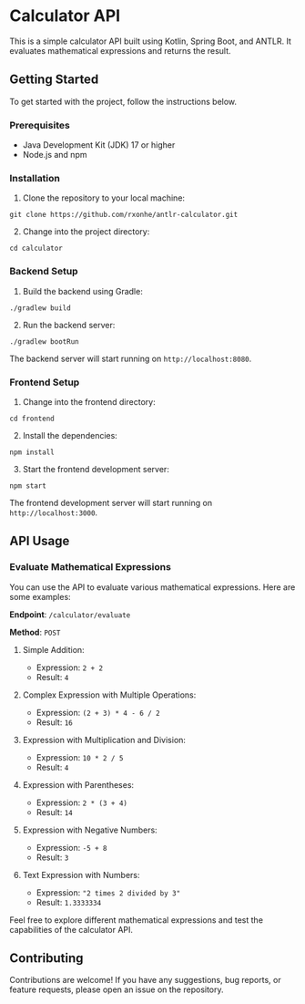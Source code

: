 # Calculator API

This is a simple calculator API built using Kotlin, Spring Boot, and ANTLR. It evaluates mathematical expressions and returns the result.

## Getting Started

To get started with the project, follow the instructions below.

### Prerequisites

- Java Development Kit (JDK) 17 or higher
- Node.js and npm

### Installation

1. Clone the repository to your local machine:

```shell
git clone https://github.com/rxonhe/antlr-calculator.git
```

2. Change into the project directory:

```shell
cd calculator
```

### Backend Setup

1. Build the backend using Gradle:

```shell
./gradlew build
```

2. Run the backend server:

```shell
./gradlew bootRun
```

The backend server will start running on `http://localhost:8080`.

### Frontend Setup

1. Change into the frontend directory:

```shell
cd frontend
```

2. Install the dependencies:

```shell
npm install
```

3. Start the frontend development server:

```shell
npm start
```

The frontend development server will start running on `http://localhost:3000`.

## API Usage

### Evaluate Mathematical Expressions

You can use the API to evaluate various mathematical expressions. Here are some examples:

**Endpoint**: `/calculator/evaluate`

**Method**: `POST`

1. Simple Addition:
    - Expression: `2 + 2`
    - Result: `4`

2. Complex Expression with Multiple Operations:
    - Expression: `(2 + 3) * 4 - 6 / 2`
    - Result: `16`

3. Expression with Multiplication and Division:
    - Expression: `10 * 2 / 5`
    - Result: `4`

4. Expression with Parentheses:
    - Expression: `2 * (3 + 4)`
    - Result: `14`

5. Expression with Negative Numbers:
    - Expression: `-5 + 8`
    - Result: `3`
   
6. Text Expression with Numbers:
   - Expression: `"2 times 2 divided by 3"`
   - Result: `1.3333334`

Feel free to explore different mathematical expressions and test the capabilities of the calculator API.

## Contributing

Contributions are welcome! If you have any suggestions, bug reports, or feature requests, please open an issue on the repository.